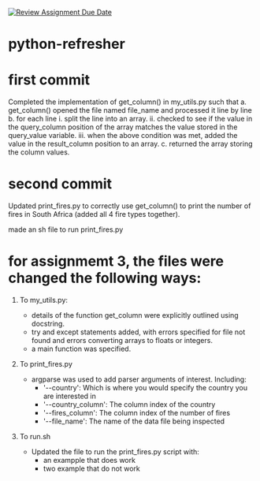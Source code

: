 [![Review Assignment Due Date](https://classroom.github.com/assets/deadline-readme-button-24ddc0f5d75046c5622901739e7c5dd533143b0c8e959d652212380cedb1ea36.svg)](https://classroom.github.com/a/oQi7O4AA)
# python-refresher

# first commit

Completed the implementation of get_column() in my_utils.py such that
a. get_column() opened the file named file_name and processed it line by line
b. for each line
	i. split the line into an array.
	ii. checked to see if the value in the query_column position of the array matches the value stored in the query_value variable.
	iii. when the above condition was met, added the value in the result_column position to an array.
c. returned the array storing the column values.

# second commit 

Updated print_fires.py to correctly use get_column() to print the number of fires in South Africa (added all 4 fire types together). 

made an sh file to run print_fires.py

# for assignmemt 3, the files were changed the following ways:

1. To my_utils.py:
	- details of the function get_column were explicitly outlined using docstring. 
	- try and except statements added, with errors specified for file not found and errors converting arrays to floats or integers.
	- a main function was specified.

2. To print_fires.py
	- argparse was used to add parser arguments of interest. Including:
		- '--country': Which is where you would specify the country you are interested in
		- '--country_column': The column index of the country
		- '--fires_column': The column index of the number of fires
		- '--file_name': The name of the data file being inspected

3. To run.sh
	 - Updated the file to run the print_fires.py script with:
	 	- an exampple that does work
	 	- two example that do not work